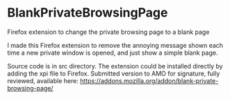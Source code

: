 # BlankPrivateBrowsingPage
Firefox extension to change the private browsing page to a blank page

I made this Firefox extension to remove the annoying message shown each time a new private window is opened, and just show a simple blank page.

Source code is in src directory. The extension could be installed directly by adding the xpi file to Firefox.
Submitted version to AMO for signature, fully reviewed, available here: https://addons.mozilla.org/addon/blank-private-browsing-page/
